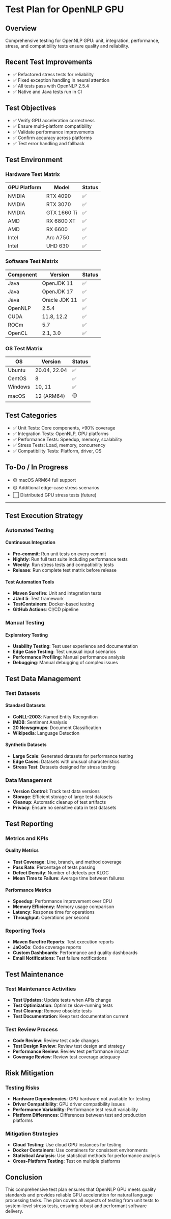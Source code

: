 # Test Plan for OpenNLP GPU

## Overview
Comprehensive testing for OpenNLP GPU: unit, integration, performance, stress, and compatibility tests ensure quality and reliability.

## Recent Test Improvements
- ✅ Refactored stress tests for reliability
- ✅ Fixed exception handling in neural attention
- ✅ All tests pass with OpenNLP 2.5.4
- ✅ Native and Java tests run in CI

## Test Objectives
- ✅ Verify GPU acceleration correctness
- ✅ Ensure multi-platform compatibility
- ✅ Validate performance improvements
- ✅ Confirm accuracy across platforms
- ✅ Test error handling and fallback

## Test Environment
### Hardware Test Matrix
| GPU Platform | Model         | Status |
|--------------|--------------|--------|
| NVIDIA       | RTX 4090     | ✅     |
| NVIDIA       | RTX 3070     | ✅     |
| NVIDIA       | GTX 1660 Ti  | ✅     |
| AMD          | RX 6800 XT   | ✅     |
| AMD          | RX 6600      | ✅     |
| Intel        | Arc A750     | ✅     |
| Intel        | UHD 630      | ✅     |

### Software Test Matrix
| Component | Version      | Status |
|-----------|-------------|--------|
| Java      | OpenJDK 11  | ✅     |
| Java      | OpenJDK 17  | ✅     |
| Java      | Oracle JDK 11| ✅    |
| OpenNLP   | 2.5.4       | ✅     |
| CUDA      | 11.8, 12.2  | ✅     |
| ROCm      | 5.7         | ✅     |
| OpenCL    | 2.1, 3.0    | ✅     |

### OS Test Matrix
| OS      | Version      | Status |
|---------|-------------|--------|
| Ubuntu  | 20.04, 22.04| ✅     |
| CentOS  | 8           | ✅     |
| Windows | 10, 11      | ✅     |
| macOS   | 12 (ARM64)  | 🟡     |

## Test Categories
- ✅ Unit Tests: Core components, >90% coverage
- ✅ Integration Tests: OpenNLP, GPU platforms
- ✅ Performance Tests: Speedup, memory, scalability
- ✅ Stress Tests: Load, memory, concurrency
- ✅ Compatibility Tests: Platform, driver, OS

## To-Do / In Progress
- 🟡 macOS ARM64 full support
- 🟡 Additional edge-case stress scenarios
- ⬜ Distributed GPU stress tests (future)

---

## Test Execution Strategy

### Automated Testing

#### Continuous Integration
- **Pre-commit**: Run unit tests on every commit
- **Nightly**: Run full test suite including performance tests
- **Weekly**: Run stress tests and compatibility tests
- **Release**: Run complete test matrix before release

#### Test Automation Tools
- **Maven Surefire**: Unit and integration tests
- **JUnit 5**: Test framework
- **TestContainers**: Docker-based testing
- **GitHub Actions**: CI/CD pipeline

### Manual Testing

#### Exploratory Testing
- **Usability Testing**: Test user experience and documentation
- **Edge Case Testing**: Test unusual input scenarios
- **Performance Profiling**: Manual performance analysis
- **Debugging**: Manual debugging of complex issues

## Test Data Management

### Test Datasets

#### Standard Datasets
- **CoNLL-2003**: Named Entity Recognition
- **IMDB**: Sentiment Analysis
- **20 Newsgroups**: Document Classification
- **Wikipedia**: Language Detection

#### Synthetic Datasets
- **Large Scale**: Generated datasets for performance testing
- **Edge Cases**: Datasets with unusual characteristics
- **Stress Test**: Datasets designed for stress testing

### Data Management
- **Version Control**: Track test data versions
- **Storage**: Efficient storage of large test datasets
- **Cleanup**: Automatic cleanup of test artifacts
- **Privacy**: Ensure no sensitive data in test datasets

## Test Reporting

### Metrics and KPIs

#### Quality Metrics
- **Test Coverage**: Line, branch, and method coverage
- **Pass Rate**: Percentage of tests passing
- **Defect Density**: Number of defects per KLOC
- **Mean Time to Failure**: Average time between failures

#### Performance Metrics
- **Speedup**: Performance improvement over CPU
- **Memory Efficiency**: Memory usage comparison
- **Latency**: Response time for operations
- **Throughput**: Operations per second

### Reporting Tools
- **Maven Surefire Reports**: Test execution reports
- **JaCoCo**: Code coverage reports
- **Custom Dashboards**: Performance and quality dashboards
- **Email Notifications**: Test failure notifications

## Test Maintenance

### Test Maintenance Activities
- **Test Updates**: Update tests when APIs change
- **Test Optimization**: Optimize slow-running tests
- **Test Cleanup**: Remove obsolete tests
- **Test Documentation**: Keep test documentation current

### Test Review Process
- **Code Review**: Review test code changes
- **Test Design Review**: Review test design and strategy
- **Performance Review**: Review test performance impact
- **Coverage Review**: Review test coverage adequacy

## Risk Mitigation

### Testing Risks
- **Hardware Dependencies**: GPU hardware not available for testing
- **Driver Compatibility**: GPU driver compatibility issues
- **Performance Variability**: Performance test result variability
- **Platform Differences**: Differences between test and production platforms

### Mitigation Strategies
- **Cloud Testing**: Use cloud GPU instances for testing
- **Docker Containers**: Use containers for consistent environments
- **Statistical Analysis**: Use statistical methods for performance analysis
- **Cross-Platform Testing**: Test on multiple platforms

## Conclusion

This comprehensive test plan ensures that OpenNLP GPU meets quality standards and provides reliable GPU acceleration for natural language processing tasks. The plan covers all aspects of testing from unit tests to system-level stress tests, ensuring robust and performant software delivery.
